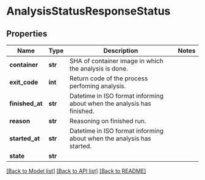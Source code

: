 # AnalysisStatusResponseStatus

## Properties
Name | Type | Description | Notes
------------ | ------------- | ------------- | -------------
**container** | **str** | SHA of container image in which the analysis is done. |
**exit_code** | **int** | Return code of the process perfoming analysis. |
**finished_at** | **str** | Datetime in ISO format informing about when the analysis has finished.  |
**reason** | **str** | Reasoning on finished run. |
**started_at** | **str** | Datetime in ISO format informing about when the analysis has started.  |
**state** | **str** |  |

[[Back to Model list]](../README.md#documentation-for-models) [[Back to API list]](../README.md#documentation-for-api-endpoints) [[Back to README]](../README.md)
